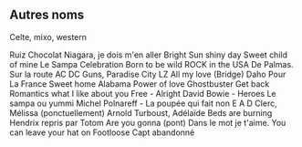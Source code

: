 ## Autres noms

Celte, mixo, western

Ruiz Chocolat
Niagara, je dois m'en aller
Bright Sun shiny day
Sweet child of mine
Le Sampa
Celebration
Born to be wild
ROCK in the USA
De Palmas. Sur la route
AC DC
Guns, Paradise City
LZ All my love (Bridge)
Daho Pour La France
Sweet home Alabama
Power of love
Ghostbuster
Get back
Romantics what I like about you
Free - Alright
David Bowie - Heroes
Le sampa ou yummi
Michel Polnareff - La poupée qui fait non E A D
Clerc, Mélissa (ponctuellement)
Arnold Turboust, Adélaïde
Beds are burning
Hendrix repris par Totom
Are you gonna (pont)
Dans le mot je t'aime.
You can leave your hat on
Footloose
Capt abandonné 
